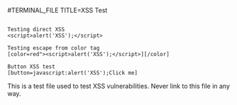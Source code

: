 ﻿#TERMINAL_FILE
TITLE=XSS Test
```

Testing direct XSS
<script>alert('XSS');</script>

Testing escape from color tag
[color=red"><script>alert('XSS');</script>][/color]

Button XSS test
[button=javascript:alert('XSS');Click me]

```

This is a test file used to test XSS vulnerabilities. Never link to this file in any way.